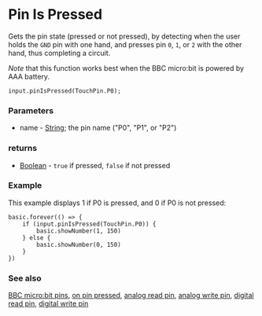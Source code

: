 # Pin Is Pressed

Gets the pin state (pressed or not pressed), by detecting when the user holds the `GND` pin with one hand, and presses pin `0`, `1`, or `2` with the other hand, thus completing a circuit.

*Note* that this function works best when the BBC micro:bit is powered by AAA battery.

```sig
input.pinIsPressed(TouchPin.P0);
```

### Parameters

* name - [String](/reference/types/string); the pin name ("P0", "P1", or "P2")

### returns

* [Boolean](/reference/types/boolean) - `true` if pressed, `false` if not pressed

### Example

This example displays 1 if P0 is pressed, and 0 if P0 is not pressed:

```blocks
basic.forever(() => {
    if (input.pinIsPressed(TouchPin.P0)) {
        basic.showNumber(1, 150)
    } else {
        basic.showNumber(0, 150)
    }
})
```

### See also

[BBC micro:bit pins](/device/pins), [on pin pressed](/input/on-pin-pressed), [analog read pin](/reference/pins/analog-read-pin), [analog write pin](/reference/pins/analog-write-pin), [digital read pin](/reference/pins/digital-read-pin), [digital write pin](/reference/pins/digital-write-pin)

